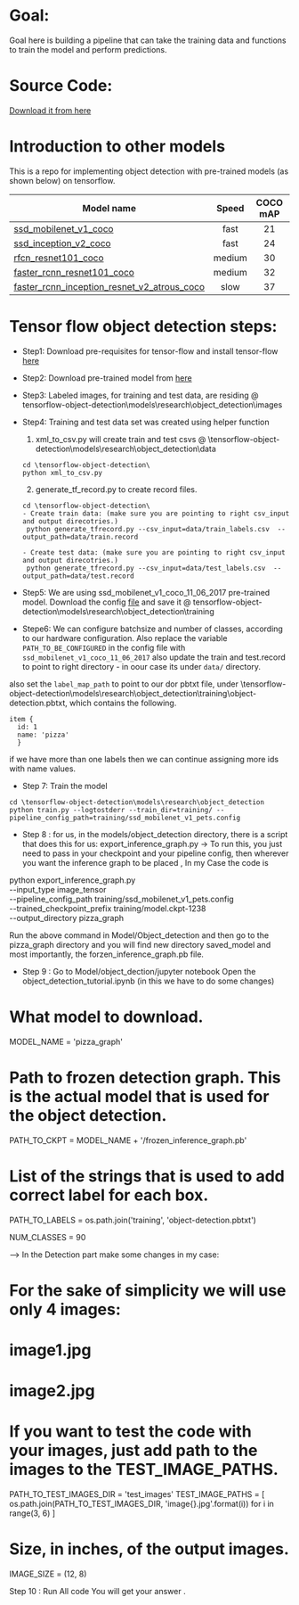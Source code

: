 # Goal:
Goal here is building a pipeline that can take the training data and functions to train the model and perform predictions.
# Source Code: 
[Download it from here](https://drive.google.com/drive/folders/0ByTKasiHTv3abDZrOHhZMkI0Z00?usp=sharing)
# Introduction to other models

This is a repo for implementing object detection with pre-trained models (as shown below) on tensorflow.

| Model name  | Speed | COCO mAP | Outputs |
| ------------ | :--------------: | :--------------: | :-------------: |
| [ssd_mobilenet_v1_coco](http://download.tensorflow.org/models/object_detection/ssd_mobilenet_v1_coco_11_06_2017.tar.gz) | fast | 21 | Boxes |
| [ssd_inception_v2_coco](http://download.tensorflow.org/models/object_detection/ssd_inception_v2_coco_11_06_2017.tar.gz) | fast | 24 | Boxes |
| [rfcn_resnet101_coco](http://download.tensorflow.org/models/object_detection/rfcn_resnet101_coco_11_06_2017.tar.gz)  | medium | 30 | Boxes |
| [faster_rcnn_resnet101_coco](http://download.tensorflow.org/models/object_detection/faster_rcnn_resnet101_coco_11_06_2017.tar.gz) | medium | 32 | Boxes |
| [faster_rcnn_inception_resnet_v2_atrous_coco](http://download.tensorflow.org/models/object_detection/faster_rcnn_inception_resnet_v2_atrous_coco_11_06_2017.tar.gz) | slow | 37 | Boxes |

# Tensor flow object detection steps:
* Step1: Download pre-requisites for tensor-flow and install tensor-flow [here](https://github.com/tensorflow/models/blob/master/research/object_detection/g3doc/installation.md)
* Step2: Download pre-trained model from [here](http://download.tensorflow.org/models/object_detection/ssd_mobilenet_v1_coco_11_06_2017.tar.gz)
* Step3: Labeled images, for training and test data, are residing @ tensorflow-object-detection\models\research\object_detection\images
* Step4: Training and test data set was created using helper function 
   1. xml_to_csv.py will create train and test csvs @ \tensorflow-object-detection\models\research\object_detection\data
   ```
   cd \tensorflow-object-detection\
   python xml_to_csv.py
   ```
   2. generate_tf_record.py to create record files. 
   ```
   cd \tensorflow-object-detection\
   - Create train data: (make sure you are pointing to right csv_input and output direcotries.)
    python generate_tfrecord.py --csv_input=data/train_labels.csv  --output_path=data/train.record

  - Create test data: (make sure you are pointing to right csv_input and output direcotries.) 
    python generate_tfrecord.py --csv_input=data/test_labels.csv  --output_path=data/test.record
   ```
* Step5: We are using ssd_mobilenet_v1_coco_11_06_2017 pre-trained model. Download the config [file](https://github.com/tensorflow/models/blob/master/research/object_detection/samples/configs/ssd_mobilenet_v1_coco.config)
and save it @ tensorflow-object-detection\models\research\object_detection\training

* Stepe6: We can configure batchsize and number of classes, according to our hardware configuration. Also replace the variable `PATH_TO_BE_CONFIGURED` in the config file with `ssd_mobilenet_v1_coco_11_06_2017` also update the train and test.record to point to right directory - in oour case its under `data/` directory.

also set the `label_map_path` to point to our dor pbtxt file, under \tensorflow-object-detection\models\research\object_detection\training\object-detection.pbtxt,  which contains the following.
```
item {
  id: 1
  name: 'pizza'
  }
```
if we have more than one labels then we can continue assigning more ids with name values. 
* Step 7: Train the model
```
cd \tensorflow-object-detection\models\research\object_detection
python train.py --logtostderr --train_dir=training/ --pipeline_config_path=training/ssd_mobilenet_v1_pets.config
```
* Step 8 : for us, in the models/object_detection directory, there is a script that does this for us: export_inference_graph.py
-> To run this, you just need to pass in your checkpoint and your pipeline config, then wherever you want the inference graph to be placed , In my Case the code is

python export_inference_graph.py \
    --input_type image_tensor \
    --pipeline_config_path training/ssd_mobilenet_v1_pets.config \
    --trained_checkpoint_prefix training/model.ckpt-1238\
    --output_directory pizza_graph

Run the above command in Model/Object_detection and then go to the pizza_graph directory and you will find new directory saved_model and most importantly, the forzen_inference_graph.pb file.

* Step 9 : Go to Model/object_dection/jupyter notebook 
Open the object_detection_tutorial.ipynb (in this we have to do some changes)

# What model to download.
MODEL_NAME = 'pizza_graph'


# Path to frozen detection graph. This is the actual model that is used for the object detection.
PATH_TO_CKPT = MODEL_NAME + '/frozen_inference_graph.pb'

# List of the strings that is used to add correct label for each box.
PATH_TO_LABELS = os.path.join('training', 'object-detection.pbtxt')

NUM_CLASSES = 90

--> In the Detection part make some changes in my case:
# For the sake of simplicity we will use only 4 images:
# image1.jpg
# image2.jpg
# If you want to test the code with your images, just add path to the images to the TEST_IMAGE_PATHS.
PATH_TO_TEST_IMAGES_DIR = 'test_images'
TEST_IMAGE_PATHS = [ os.path.join(PATH_TO_TEST_IMAGES_DIR, 'image{}.jpg'.format(i)) for i in range(3, 6) ]

# Size, in inches, of the output images.
IMAGE_SIZE = (12, 8)

Step 10 : Run All code You will get your answer . 

